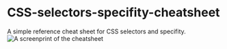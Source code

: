 # CSS-selectors-specifity-cheatsheet
A simple reference cheat sheet for CSS selectors and specifity.
![A screenprint of the cheatsheet](/assets/cheatsheet.pngrelative%20path/to/img.jpg?raw=true "Cheatsheet")